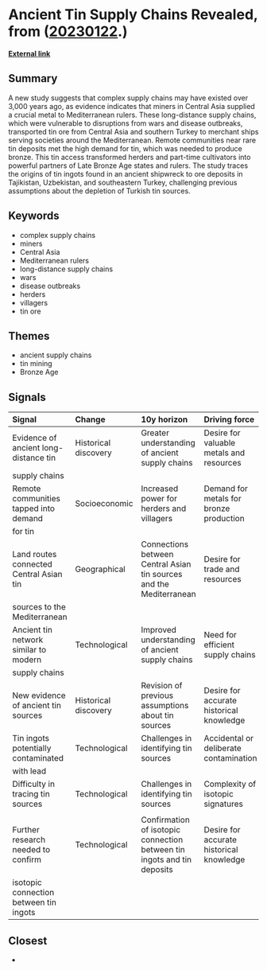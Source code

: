 # __Ancient Tin Supply Chains Revealed__, from ([20230122](https://kghosh.substack.com/p/20230122).)

__[External link](https://www.sciencenews.org/article/supply-chains-3000-years-bronze-age-shipwreck?utm_source=substack&utm_medium=email)__



## Summary

A new study suggests that complex supply chains may have existed over 3,000 years ago, as evidence indicates that miners in Central Asia supplied a crucial metal to Mediterranean rulers. These long-distance supply chains, which were vulnerable to disruptions from wars and disease outbreaks, transported tin ore from Central Asia and southern Turkey to merchant ships serving societies around the Mediterranean. Remote communities near rare tin deposits met the high demand for tin, which was needed to produce bronze. This tin access transformed herders and part-time cultivators into powerful partners of Late Bronze Age states and rulers. The study traces the origins of tin ingots found in an ancient shipwreck to ore deposits in Tajikistan, Uzbekistan, and southeastern Turkey, challenging previous assumptions about the depletion of Turkish tin sources.

## Keywords

* complex supply chains
* miners
* Central Asia
* Mediterranean rulers
* long-distance supply chains
* wars
* disease outbreaks
* herders
* villagers
* tin ore

## Themes

* ancient supply chains
* tin mining
* Bronze Age

## Signals

| Signal                                  | Change               | 10y horizon                                                             | Driving force                            |
|:----------------------------------------|:---------------------|:------------------------------------------------------------------------|:-----------------------------------------|
| Evidence of ancient long-distance tin   | Historical discovery | Greater understanding of ancient supply chains                          | Desire for valuable metals and resources |
| supply chains                           |                      |                                                                         |                                          |
| Remote communities tapped into demand   | Socioeconomic        | Increased power for herders and villagers                               | Demand for metals for bronze production  |
| for tin                                 |                      |                                                                         |                                          |
| Land routes connected Central Asian tin | Geographical         | Connections between Central Asian tin sources and the Mediterranean     | Desire for trade and resources           |
| sources to the Mediterranean            |                      |                                                                         |                                          |
| Ancient tin network similar to modern   | Technological        | Improved understanding of ancient supply chains                         | Need for efficient supply chains         |
| supply chains                           |                      |                                                                         |                                          |
| New evidence of ancient tin sources     | Historical discovery | Revision of previous assumptions about tin sources                      | Desire for accurate historical knowledge |
| Tin ingots potentially contaminated     | Technological        | Challenges in identifying tin sources                                   | Accidental or deliberate contamination   |
| with lead                               |                      |                                                                         |                                          |
| Difficulty in tracing tin sources       | Technological        | Challenges in identifying tin sources                                   | Complexity of isotopic signatures        |
|                                         |                      |                                                                         |                                          |
| Further research needed to confirm      | Technological        | Confirmation of isotopic connection between tin ingots and tin deposits | Desire for accurate historical knowledge |
| isotopic connection between tin ingots  |                      |                                                                         |                                          |

## Closest

* 